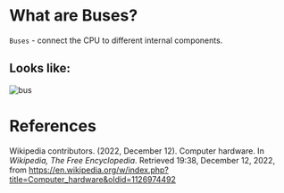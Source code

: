 # What are Buses? 

<code>Buses</code> - connect the CPU to different internal components. 

## Looks like: 
![bus](https://user-images.githubusercontent.com/109105989/207144420-1386105f-ae47-499c-afa7-758fdb20e31e.jpg)





# References 
Wikipedia contributors. (2022, December 12). Computer hardware. In *Wikipedia, The Free Encyclopedia*. Retrieved 19:38, December 12, 2022, from <https://en.wikipedia.org/w/index.php?title=Computer_hardware&oldid=1126974492>
